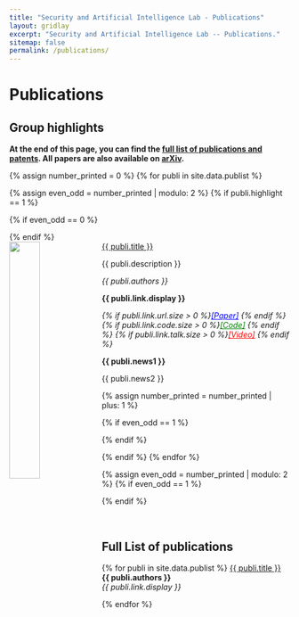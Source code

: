 ```yaml
---
title: "Security and Artificial Intelligence Lab - Publications"
layout: gridlay
excerpt: "Security and Artificial Intelligence Lab -- Publications."
sitemap: false
permalink: /publications/
---
```



# Publications

## Group highlights

**At the end of this page, you can find the [full list of publications and patents](#full-list-of-publications). All papers are also available on [arXiv](https://arxiv.org/search/?query=Kok-Seng+Wong&searchtype=author&abstracts=show&order=-announced_date_first&size=50).**

{% assign number_printed = 0 %}
{% for publi in site.data.publist %}

{% assign even_odd = number_printed | modulo: 2 %}
{% if publi.highlight == 1 %}

{% if even_odd == 0 %}
<div class="row">
{% endif %}

<div class="col-sm-6 clearfix">
 <div class="well">
  <!-- <pubtit>{{ publi.title }}</pubtit> -->
  <!-- <a href="{{ publi.link.url }}"><pubtit>{{ publi.title }}</pubtit></a> -->
  <a href="{{ publi.link.url }}" target="_blank"><pubtit>{{ publi.title }}</pubtit></a>
  <img src="{{ site.url }}{{ site.baseurl }}/images/pubpic/{{ publi.image }}" class="img-responsive" width="33%" style="float: left" />
  <p>{{ publi.description }}</p>
  <p><em>{{ publi.authors }}</em></p>
  <!-- <p><strong><a href="{{ publi.link.url }}">{{ publi.link.display }}</a></strong></p> -->
  <p><strong>{{ publi.link.display }}</strong></p>

  <p><em>
    {% if publi.link.url.size > 0 %}<a href="{{ publi.link.url }}" style="color: blue;" target="_blank">[Paper]</a> {% endif %}
    {% if publi.link.code.size > 0 %}<a href="{{ publi.link.code }}" style="color: green;" target="_blank">[Code]</a> {% endif %}
    {% if publi.link.talk.size > 0 %}<a href="{{ publi.link.talk }}" style="color: red;" target="_blank">[Video]</a> {% endif %}
  </em></p>



  <p class="text-danger"><strong> {{ publi.news1 }}</strong></p>
  <p> {{ publi.news2 }}</p>
 </div>
</div>

{% assign number_printed = number_printed | plus: 1 %}

{% if even_odd == 1 %}
</div>
{% endif %}

{% endif %}
{% endfor %}

{% assign even_odd = number_printed | modulo: 2 %}
{% if even_odd == 1 %}
</div>
{% endif %}

<p> &nbsp; </p>


<!-- ## Patents
<em>Milan P Allan, S Gröblacher, RA Norte, M Leeuwenhoek</em><br />Novel atomic force microscopy probes with phononic crystals<br /> PCT/NL20-20/050797 (2020)

<em>Milan P Allan</em><br /> Methods of manufacturing superconductor and phononic elements <br /> <a href="https://patents.google.com/patent/US10439125B2/en?inventor=Milan+ALLAN&oq=inventor:(Milan+ALLAN)">US10439125B2 (2016)</a> -->

## Full List of publications

{% for publi in site.data.publist %}
  <a href="{{ publi.link.url }}" target="_blank">{{ publi.title }}</a><br />
  <strong>{{ publi.authors }} </strong><br /> <em>{{ publi.link.display }} </em>

{% endfor %}
